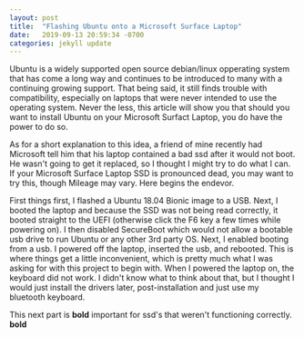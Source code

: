 ```yaml
---
layout: post
title:  "Flashing Ubuntu onto a Microsoft Surface Laptop"
date:   2019-09-13 20:59:34 -0700
categories: jekyll update
---
```

 
Ubuntu is a widely supported open source debian/linux opperating system that has come a long way and continues
to be introduced to many with a continuing growing support.  That being said, it still finds trouble with compatibility,
especially on laptops that were never intended to use the operating system.  Never the less, this article will show you
that should you want to install Ubuntu on your Microsoft Surfact Laptop, you do have the power to do so.

As for a short explanation to this idea, a friend of mine recently had Microsoft tell him that his laptop contained a bad
ssd after it would not boot.  He wasn't going to get it replaced, so I thought I might try to do what I can.  If your 
Microsoft Surface Laptop SSD is pronounced dead, you may want to try this, though Mileage may vary.  Here begins the endevor.

First things first, I flashed a Ubuntu 18.04 Bionic image to a USB.  Next,  I booted the laptop and because the SSD was not being
read correctly, it booted straight to the UEFI (otherwise click the F6 key a few times while powering on).  I then disabled
SecureBoot which would not allow a bootable usb drive to run Ubuntu or any other 3rd party OS.  Next, I enabled booting from
a usb.  I powered off the laptop, inserted the usb, and rebooted.  This is where things get a little inconvenient, which is
pretty much what I was asking for with this project to begin with.  When I powered the laptop on, the keyboard did not work.
I didn't know what to think about that, but I thought I would just install the drivers later, post-installation and just use my
bluetooth keyboard.  

This next part is __bold__ important for ssd's that weren't functioning correctly. __bold__